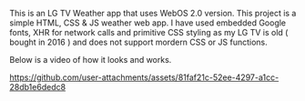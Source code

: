 This is an LG TV Weather app that uses WebOS 2.0 version.
This project is a simple HTML, CSS & JS weather web app.
I have used embedded Google fonts, XHR for network calls and primitive CSS styling as my LG TV is old ( bought in 2016 ) and does not support mordern CSS or JS functions.

Below is a video of how it looks and works.

https://github.com/user-attachments/assets/81faf21c-52ee-4297-a1cc-28db1e6dedc8

